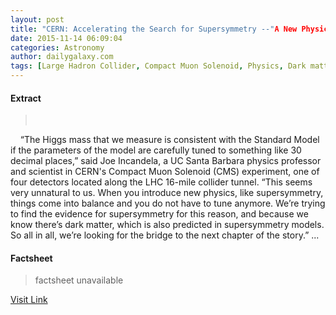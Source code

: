 ```yaml
---
layout: post
title: "CERN: Accelerating the Search for Supersymmetry --"A New Physics Beyond the Standard Model""
date: 2015-11-14 06:09:04
categories: Astronomy
author: dailygalaxy.com
tags: [Large Hadron Collider, Compact Muon Solenoid, Physics, Dark matter, Particle physics, Higgs boson, Matter, Gravity, Supersymmetry, Astronomy, Theoretical physics, Applied and interdisciplinary physics, Physical quantities, Physical cosmology, Science, Mechanics, Physical sciences]
---
```



#### Extract
>         “The Higgs mass that we measure is consistent with the Standard Model if the parameters of the model are carefully tuned to something like 30 decimal places,” said Joe Incandela, a UC Santa Barbara physics professor and scientist in CERN's Compact Muon Solenoid (CMS) experiment, one of four detectors located along the LHC 16-mile collider tunnel. “This seems very unnatural to us. When you introduce new physics, like supersymmetry, things come into balance and you do not have to tune anymore. We’re trying to find the evidence for supersymmetry for this reason, and because we know there’s dark matter, which is also predicted in supersymmetry models. So all in all, we’re looking for the bridge to the next chapter of the story.”...

#### Factsheet
>factsheet unavailable

[Visit Link](http://www.dailygalaxy.com/my_weblog/2015/11/cern-accelerates-the-search-for-supersymmetry-a-new-physics-beyond-the-standard-model.html)


